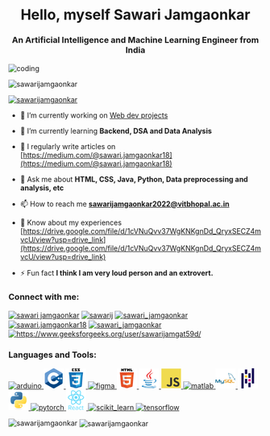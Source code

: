 <h1 align="center">Hello, myself Sawari Jamgaonkar</h1>
<h3 align="center">An Artificial Intelligence and Machine Learning Engineer from India</h3>
<img align="center" alt="coding" width="400" src="https://fiverr-res.cloudinary.com/videos/t_smartwm/t_main1,q_auto,f_auto/cliet9csmrjx2uiq3rek/create-lofi-hip-hop-starting-soon-and-gif-loop-animations.png">

<p align="left"> <img src="https://komarev.com/ghpvc/?username=sawarijamgaonkar&label=Profile%20views&color=0e75b6&style=flat" alt="sawarijamgaonkar" /> </p>

<p align="left"> <a href="https://github.com/ryo-ma/github-profile-trophy"><img src="https://github-profile-trophy.vercel.app/?username=sawarijamgaonkar" alt="sawarijamgaonkar" /></a> </p>

- 🔭 I’m currently working on [Web dev projects](https://sawarijamgaonkar.github.io/Shop-Website/SHOP.html)

- 🌱 I’m currently learning **Backend, DSA and Data Analysis**

- 📝 I regularly write articles on [https://medium.com/@sawari.jamgaonkar18](https://medium.com/@sawari.jamgaonkar18)

- 💬 Ask me about **HTML, CSS, Java, Python, Data preprocessing and analysis, etc**

- 📫 How to reach me **sawarijamgaonkar2022@vitbhopal.ac.in**

- 📄 Know about my experiences [https://drive.google.com/file/d/1cVNuQvv37WgKNKgnDd_QryxSECZ4mvcU/view?usp=drive_link](https://drive.google.com/file/d/1cVNuQvv37WgKNKgnDd_QryxSECZ4mvcU/view?usp=drive_link)

- ⚡ Fun fact **I think I am very loud person and an extrovert.**

<h3 align="left">Connect with me:</h3>
<p align="left">
<a href="https://linkedin.com/in/sawari jamgaonkar" target="blank"><img align="center" src="https://raw.githubusercontent.com/rahuldkjain/github-profile-readme-generator/master/src/images/icons/Social/linked-in-alt.svg" alt="sawari jamgaonkar" height="30" width="40" /></a>
<a href="https://kaggle.com/sawarij" target="blank"><img align="center" src="https://raw.githubusercontent.com/rahuldkjain/github-profile-readme-generator/master/src/images/icons/Social/kaggle.svg" alt="sawarij" height="30" width="40" /></a>
<a href="https://instagram.com/sawari_jamgaonkar" target="blank"><img align="center" src="https://raw.githubusercontent.com/rahuldkjain/github-profile-readme-generator/master/src/images/icons/Social/instagram.svg" alt="sawari_jamgaonkar" height="30" width="40" /></a>
<a href="https://medium.com/sawari.jamgaonkar18" target="blank"><img align="center" src="https://raw.githubusercontent.com/rahuldkjain/github-profile-readme-generator/master/src/images/icons/Social/medium.svg" alt="sawari.jamgaonkar18" height="30" width="40" /></a>
<a href="https://www.leetcode.com/sawari_jamgaonkar" target="blank"><img align="center" src="https://raw.githubusercontent.com/rahuldkjain/github-profile-readme-generator/master/src/images/icons/Social/leet-code.svg" alt="sawari_jamgaonkar" height="30" width="40" /></a>
<a href="https://auth.geeksforgeeks.org/user/https://www.geeksforgeeks.org/user/sawarijamgat59d/" target="blank"><img align="center" src="https://raw.githubusercontent.com/rahuldkjain/github-profile-readme-generator/master/src/images/icons/Social/geeks-for-geeks.svg" alt="https://www.geeksforgeeks.org/user/sawarijamgat59d/" height="30" width="40" /></a>
</p>

<h3 align="left">Languages and Tools:</h3>
<p align="left"> <a href="https://www.arduino.cc/" target="_blank" rel="noreferrer"> <img src="https://cdn.worldvectorlogo.com/logos/arduino-1.svg" alt="arduino" width="40" height="40"/> </a> <a href="https://www.w3schools.com/cpp/" target="_blank" rel="noreferrer"> <img src="https://raw.githubusercontent.com/devicons/devicon/master/icons/cplusplus/cplusplus-original.svg" alt="cplusplus" width="40" height="40"/> </a> <a href="https://www.w3schools.com/css/" target="_blank" rel="noreferrer"> <img src="https://raw.githubusercontent.com/devicons/devicon/master/icons/css3/css3-original-wordmark.svg" alt="css3" width="40" height="40"/> </a> <a href="https://www.figma.com/" target="_blank" rel="noreferrer"> <img src="https://www.vectorlogo.zone/logos/figma/figma-icon.svg" alt="figma" width="40" height="40"/> </a> <a href="https://www.w3.org/html/" target="_blank" rel="noreferrer"> <img src="https://raw.githubusercontent.com/devicons/devicon/master/icons/html5/html5-original-wordmark.svg" alt="html5" width="40" height="40"/> </a> <a href="https://www.java.com" target="_blank" rel="noreferrer"> <img src="https://raw.githubusercontent.com/devicons/devicon/master/icons/java/java-original.svg" alt="java" width="40" height="40"/> </a> <a href="https://developer.mozilla.org/en-US/docs/Web/JavaScript" target="_blank" rel="noreferrer"> <img src="https://raw.githubusercontent.com/devicons/devicon/master/icons/javascript/javascript-original.svg" alt="javascript" width="40" height="40"/> </a> <a href="https://www.mathworks.com/" target="_blank" rel="noreferrer"> <img src="https://upload.wikimedia.org/wikipedia/commons/2/21/Matlab_Logo.png" alt="matlab" width="40" height="40"/> </a> <a href="https://www.mysql.com/" target="_blank" rel="noreferrer"> <img src="https://raw.githubusercontent.com/devicons/devicon/master/icons/mysql/mysql-original-wordmark.svg" alt="mysql" width="40" height="40"/> </a> <a href="https://pandas.pydata.org/" target="_blank" rel="noreferrer"> <img src="https://raw.githubusercontent.com/devicons/devicon/2ae2a900d2f041da66e950e4d48052658d850630/icons/pandas/pandas-original.svg" alt="pandas" width="40" height="40"/> </a> <a href="https://www.python.org" target="_blank" rel="noreferrer"> <img src="https://raw.githubusercontent.com/devicons/devicon/master/icons/python/python-original.svg" alt="python" width="40" height="40"/> </a> <a href="https://pytorch.org/" target="_blank" rel="noreferrer"> <img src="https://www.vectorlogo.zone/logos/pytorch/pytorch-icon.svg" alt="pytorch" width="40" height="40"/> </a> <a href="https://reactjs.org/" target="_blank" rel="noreferrer"> <img src="https://raw.githubusercontent.com/devicons/devicon/master/icons/react/react-original-wordmark.svg" alt="react" width="40" height="40"/> </a> <a href="https://scikit-learn.org/" target="_blank" rel="noreferrer"> <img src="https://upload.wikimedia.org/wikipedia/commons/0/05/Scikit_learn_logo_small.svg" alt="scikit_learn" width="40" height="40"/> </a> <a href="https://www.tensorflow.org" target="_blank" rel="noreferrer"> <img src="https://www.vectorlogo.zone/logos/tensorflow/tensorflow-icon.svg" alt="tensorflow" width="40" height="40"/> </a> </p>

<p><img align="left" src="https://github-readme-stats.vercel.app/api/top-langs?username=sawarijamgaonkar&show_icons=true&locale=en&layout=compact" alt="sawarijamgaonkar" /></p>

<p>&nbsp;<img align="center" src="https://github-readme-stats.vercel.app/api?username=sawarijamgaonkar&show_icons=true&locale=en" alt="sawarijamgaonkar" /></p>
<!--
**Sawarijamgaonkar/Sawarijamgaonkar** is a ✨ _special_ ✨ repository because its `README.md` (this file) appears on your GitHub profile.

Here are some ideas to get you started:

- 🔭 I’m currently working on ...
- 🌱 I’m currently learning ...
- 👯 I’m looking to collaborate on ...
- 🤔 I’m looking for help with ...
- 💬 Ask me about ...
- 📫 How to reach me: ...
- 😄 Pronouns: ...
- ⚡ Fun fact: ...
-->
